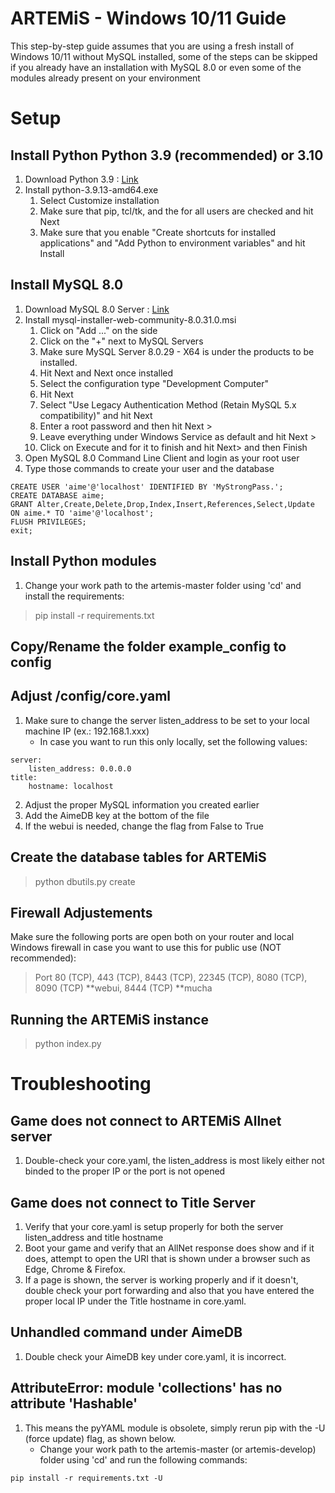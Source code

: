 # ARTEMiS - Windows 10/11 Guide
This step-by-step guide assumes that you are using a fresh install of Windows 10/11 without MySQL installed, some of the steps can be skipped if you already have an installation with MySQL 8.0 or even some of the modules already present on your environment

# Setup
## Install Python Python 3.9 (recommended) or 3.10
1. Download Python 3.9 : [Link](https://www.python.org/ftp/python/3.9.13/python-3.9.13-amd64.exe)
2. Install python-3.9.13-amd64.exe
    1. Select Customize installation
    2. Make sure that pip, tcl/tk, and the for all users are checked and hit Next
    3. Make sure that you enable "Create shortcuts for installed applications" and "Add Python to environment variables" and hit Install

## Install MySQL 8.0
1. Download MySQL 8.0 Server : [Link](https://cdn.mysql.com//Downloads/MySQLInstaller/mysql-installer-web-community-8.0.31.0.msi)
2. Install mysql-installer-web-community-8.0.31.0.msi
    1. Click on "Add ..." on the side
    2. Click on the "+" next to MySQL Servers
    3. Make sure MySQL Server 8.0.29 - X64 is under the products to be installed.
    4. Hit Next and Next once installed
    5. Select the configuration type "Development Computer"
    6. Hit Next
    7. Select "Use Legacy Authentication Method (Retain MySQL 5.x compatibility)" and hit Next
    8. Enter a root password and then hit Next >
    9. Leave everything under Windows Service as default and hit Next >
    10. Click on Execute and for it to finish and hit Next> and then Finish
3. Open MySQL 8.0 Command Line Client and login as your root user
4. Type those commands to create your user and the database
```
CREATE USER 'aime'@'localhost' IDENTIFIED BY 'MyStrongPass.';
CREATE DATABASE aime;
GRANT Alter,Create,Delete,Drop,Index,Insert,References,Select,Update ON aime.* TO 'aime'@'localhost';
FLUSH PRIVILEGES;
exit;
```

## Install Python modules
1. Change your work path to the artemis-master folder using 'cd' and install the requirements:
> pip install -r requirements.txt

## Copy/Rename the folder example_config to config

## Adjust /config/core.yaml

1. Make sure to change the server listen_address to be set to your local machine IP (ex.: 192.168.1.xxx) 
    - In case you want to run this only locally, set the following values:
```
server:
    listen_address: 0.0.0.0
title: 
    hostname: localhost
```
2. Adjust the proper MySQL information you created earlier
3. Add the AimeDB key at the bottom of the file
4. If the webui is needed, change the flag from False to True

## Create the database tables for ARTEMiS
> python dbutils.py create

## Firewall Adjustements 
Make sure the following ports are open both on your router and local Windows firewall in case you want to use this for public use (NOT recommended):
> Port 80 (TCP), 443 (TCP), 8443 (TCP), 22345 (TCP), 8080 (TCP), 8090 (TCP) **webui, 8444 (TCP) **mucha

## Running the ARTEMiS instance
> python index.py

# Troubleshooting

## Game does not connect to ARTEMiS Allnet server
1. Double-check your core.yaml, the listen_address is most likely either not binded to the proper IP or the port is not opened

## Game does not connect to Title Server
1. Verify that your core.yaml is setup properly for both the server listen_address and title hostname
2. Boot your game and verify that an AllNet response does show and if it does, attempt to open the URI that is shown under a browser such as Edge, Chrome & Firefox.
3. If a page is shown, the server is working properly and if it doesn't, double check your port forwarding and also that you have entered the proper local IP under the Title hostname in core.yaml.

## Unhandled command under AimeDB
1. Double check your AimeDB key under core.yaml, it is incorrect.

## AttributeError: module 'collections' has no attribute 'Hashable'
1. This means the pyYAML module is obsolete, simply rerun pip with the -U (force update) flag, as shown below.
    - Change your work path to the artemis-master (or artemis-develop) folder using 'cd' and run the following commands:
```
pip install -r requirements.txt -U
```
